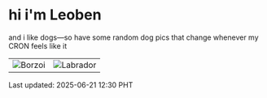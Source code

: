 # hi i'm Leoben

and i like dogs—so have some random dog pics that change whenever my CRON feels like it

|  |  |
|--------|----------|
| ![Borzoi](https://random-dog-vercel.vercel.app/api/random-borzoi?v=1750480200) | ![Labrador](https://random-dog-vercel.vercel.app/api/random-labrador?v=1750480200) |

Last updated: 2025-06-21 12:30 PHT
